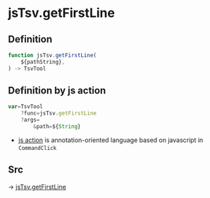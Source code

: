 # jsTsv.getFirstLine

## Definition

```js.js
function jsTsv.getFirstLine(
	${pathString},
) -> TsvTool
```


## Definition by js action

```js.js
var=TsvTool
	?func=jsTsv.getFirstLine
	?args=
		&path=${String}
```

- [js action](#) is annotation-oriented language based on javascript in `CommandClick`



## Src

-> [jsTsv.getFirstLine](https://github.com/puutaro/CommandClick/blob/master/app/src/main/java/com/puutaro/commandclick/fragment_lib/terminal_fragment/js_interface/tsv/JsTsv.kt#L35)


